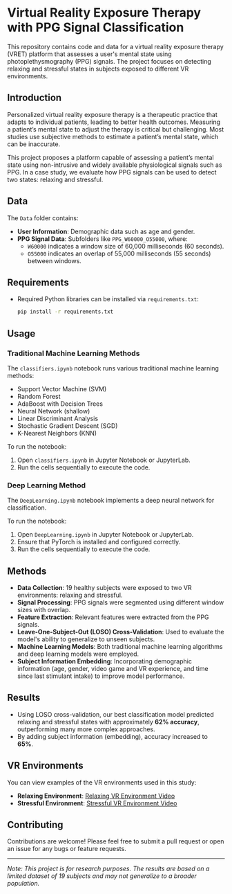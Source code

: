 # Virtual Reality Exposure Therapy with PPG Signal Classification

This repository contains code and data for a virtual reality exposure therapy (VRET) platform that assesses a user's mental state using photoplethysmography (PPG) signals. The project focuses on detecting relaxing and stressful states in subjects exposed to different VR environments.


## Introduction

Personalized virtual reality exposure therapy is a therapeutic practice that adapts to individual patients, leading to better health outcomes. Measuring a patient’s mental state to adjust the therapy is critical but challenging. Most studies use subjective methods to estimate a patient’s mental state, which can be inaccurate.

This project proposes a platform capable of assessing a patient’s mental state using non-intrusive and widely available physiological signals such as PPG. In a case study, we evaluate how PPG signals can be used to detect two states: relaxing and stressful.

## Data

The `Data` folder contains:

- **User Information**: Demographic data such as age and gender.
- **PPG Signal Data**: Subfolders like `PPG_W60000_O55000`, where:
  - `W60000` indicates a window size of 60,000 milliseconds (60 seconds).
  - `O55000` indicates an overlap of 55,000 milliseconds (55 seconds) between windows.

## Requirements

- Required Python libraries can be installed via `requirements.txt`:

   ```bash
   pip install -r requirements.txt
   ```

## Usage

### Traditional Machine Learning Methods

The `classifiers.ipynb` notebook runs various traditional machine learning methods:

- Support Vector Machine (SVM)
- Random Forest
- AdaBoost with Decision Trees
- Neural Network (shallow)
- Linear Discriminant Analysis
- Stochastic Gradient Descent (SGD)
- K-Nearest Neighbors (KNN)

To run the notebook:

1. Open `classifiers.ipynb` in Jupyter Notebook or JupyterLab.
2. Run the cells sequentially to execute the code.

### Deep Learning Method

The `DeepLearning.ipynb` notebook implements a deep neural network for classification.

To run the notebook:

1. Open `DeepLearning.ipynb` in Jupyter Notebook or JupyterLab.
2. Ensure that PyTorch is installed and configured correctly.
3. Run the cells sequentially to execute the code.

## Methods

- **Data Collection**: 19 healthy subjects were exposed to two VR environments: relaxing and stressful.
- **Signal Processing**: PPG signals were segmented using different window sizes with overlap.
- **Feature Extraction**: Relevant features were extracted from the PPG signals.
- **Leave-One-Subject-Out (LOSO) Cross-Validation**: Used to evaluate the model's ability to generalize to unseen subjects.
- **Machine Learning Models**: Both traditional machine learning algorithms and deep learning models were employed.
- **Subject Information Embedding**: Incorporating demographic information (age, gender, video game and VR experience, and time since last stimulant intake) to improve model performance.

## Results

- Using LOSO cross-validation, our best classification model predicted relaxing and stressful states with approximately **62% accuracy**, outperforming many more complex approaches.
- By adding subject information (embedding), accuracy increased to **65%**.

## VR Environments

You can view examples of the VR environments used in this study:

- **Relaxing Environment**: [Relaxing VR Environment Video](https://youtu.be/iceV8TMDgZE)
- **Stressful Environment**: [Stressful VR Environment Video](https://youtu.be/2piO3lCVX50)

## Contributing

Contributions are welcome! Please feel free to submit a pull request or open an issue for any bugs or feature requests.

---

*Note: This project is for research purposes. The results are based on a limited dataset of 19 subjects and may not generalize to a broader population.*
